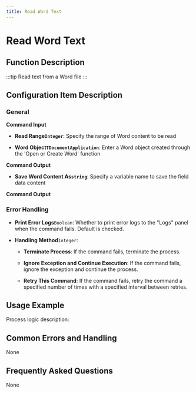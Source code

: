 ```yaml
---
title: Read Word Text
---
```


# Read Word Text

## Function Description

:::tip 
Read text from a Word file
:::

## Configuration Item Description

### General

**Command Input**

- **Read Range`Integer`**: Specify the range of Word content to be read

- **Word Object`TDocumentApplication`**: Enter a Word object created through the 'Open or Create Word' function


**Command Output**

- **Save Word Content As`string`**: Specify a variable name to save the field data content


**Command Output**

### Error Handling

- **Print Error Logs**`Boolean`: Whether to print error logs to the "Logs" panel when the command fails. Default is checked. 

- **Handling Method**`Integer`:

    - **Terminate Process**: If the command fails, terminate the process.

    - **Ignore Exception and Continue Execution**: If the command fails, ignore the exception and continue the process.

    - **Retry This Command**: If the command fails, retry the command a specified number of times with a specified interval between retries.

## Usage Example

Process logic description:

## Common Errors and Handling

None

## Frequently Asked Questions

None

